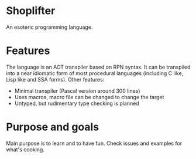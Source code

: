 Shoplifter
==========

An esoteric programming language.

Features
========
The language is an AOT transpiler based on RPN syntax. It can be transpiled
into a near idiomatic form of most procedural languages (including C like,
Lisp like and SSA forms). Other features:

 * Minimal transpiler (Pascal version around 300 lines)
 * Uses macros, macro file can be changed to change the target
 * Untyped, but rudimentary type checking is planned

 Purpose and goals
 =================
 Main purpose is to learn and to have fun. Check issues and examples
 for what's cooking.
 




